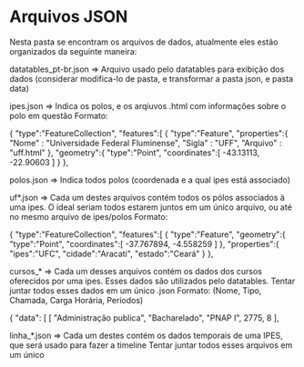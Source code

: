 # Arquivos JSON

Nesta pasta se encontram os arquivos de dados, atualmente eles estão organizados da seguinte maneira:

datatables_pt-br.json => Arquivo usado pelo datatables para exibição dos dados (considerar modifica-lo de pasta, e transformar a pasta json, e pasta data)

ipes.json => Indica os polos, e os arqiuvos .html com informações sobre o polo em questão
Formato:

{
   "type":"FeatureCollection",
   "features":[
      {
         "type":"Feature",
         "properties":{
           "Nome" : "Universidade Federal Fluminense",
           "Sigla" : "UFF",
           "Arquivo" : "uff.html"
         },
         "geometry":{
            "type":"Point",
            "coordinates":[
            -43.13113,
            -22.90603
            ]
         }
      },


polos.json => Indica todos polos (coordenada e a qual ipes está associado)

uf*.json => Cada um destes arquivos contém todos os pólos associados à uma ipes.
O ideal seriam todos estarem juntos em um único arquivo, ou até no mesmo arquivo de ipes/polos
Formato:

{
   "type":"FeatureCollection",
   "features":[
      {
         "type":"Feature",
         "geometry":{
            "type":"Point",
            "coordinates":[
               -37.767894,
               -4.558259
            ]
         },
         "properties":{
            "ipes":"UFC",
            "cidade":"Aracati",
            "estado":"Ceará"
         }
      },


cursos_* => Cada um desses arquivos contém os dados dos cursos oferecidos por uma ipes. Esses dados são utilizados pelo datatables.
Tentar juntar todos esses dados em um único .json
Formato: (Nome, Tipo, Chamada, Carga Horária, Períodos)

{
  "data": [
  [
    "Administração publica",
    "Bacharelado",
    "PNAP I",
    2775,
    8
  ],



linha_*.json => Cada um destes contém os dados temporais de uma IPES, que será usado para fazer a timeline
Tentar juntar todos esses arquivos em um único
